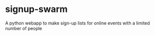 # signup-swarm
A python webapp to make sign-up lists for online events with a limited number of people
